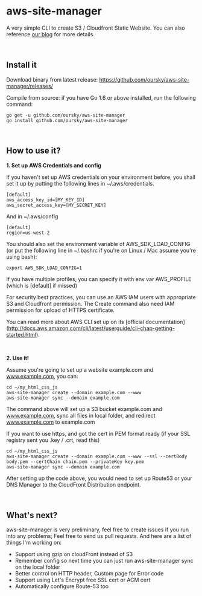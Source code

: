 # aws-site-manager
A very simple CLI to create S3 / Cloudfront Static Website. You can also reference [our blog](https://code.oursky.com/aws-site-manager-opensource-site-hosting-s3-cloudfront/) for more details. 

<br>


## Install it

Download binary from latest release: https://github.com/oursky/aws-site-manager/releases/

Compile from source: if you have Go 1.6 or above installed, run the following command:

~~~~
go get -u github.com/oursky/aws-site-manager
go install github.com/oursky/aws-site-manager
~~~~

<br>

## How to use it?

**1. Set up AWS Credentials and config** 

If you haven't set up AWS credentials on your environment before, you shall set it up by putting the following lines in ~/.aws/credentials.
~~~~
[default]
aws_access_key_id=[MY_KEY_ID]
aws_secret_access_key=[MY_SECRET_KEY]

~~~~
And in ~/.aws/config

~~~~
[default]
region=us-west-2
~~~~

You should also set the environment variable of AWS_SDK_LOAD_CONFIG (or put the following line in ~/.bashrc if you're on Linux / Mac assume you're using bash):

~~~~
export AWS_SDK_LOAD_CONFIG=1
~~~~

If you have multiple profiles, you can specify it with env var AWS_PROFILE (which is [default] if missed)

For security best practices, you can use an AWS IAM users with appropriate S3 and Cloudfront permission. The Create command also need IAM permission for upload of HTTPS certificate.

You can read more about AWS CLI set up on its [official documentation] (http://docs.aws.amazon.com/cli/latest/userguide/cli-chap-getting-started.html).

<br>

**2. Use it!** 

Assume you're going to set up a website example.com and www.example.com, you can:
~~~~
cd ~/my_html_css_js
aws-site-manager create --domain example.com --www
aws-site-manager sync --domain example.com
~~~~
The command above will set up a S3 bucket example.com and www.example.com, sync all files in local folder, and redirect www.example.com to example.com

If you want to use https, and got the cert in PEM format ready (if your SSL registry sent you .key / .crt, read this)

~~~~
cd ~/my_html_css_js
aws-site-manager create --domain example.com --www --ssl --certBody body.pem --certChain chain.pem --privateKey key.pem
aws-site-manager sync --domain example.com
~~~~
After setting up the code above, you would need to set up Route53 or your DNS Manager to the CloudFront Distribution endpoint.

<br>

## What's next?

aws-site-manager is very preliminary, feel free to create issues if you run into any problems; Feel free to send us pull requests. And here are a list of things I'm working on:

* Support using gzip on cloudFront instead of S3
* Remember config so next time you can just run aws-site-manager sync on the local folder
* Better control on HTTP header, Custom page for Error code
* Support using Let's Encrypt free SSL cert or ACM cert
* Automatically configure Route-53 too
